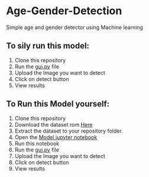 # Age-Gender-Detection
Simple age and gender detector using Machine learning
## To sily run this model:
1. Clone this repository
2. Run the [gui.py](https://github.com/poojachowdary9866/Age-Gender-Detection/blob/main/gui.py) file
3. Upload the Image you want to detect
4. Click on detect button
5. View results

## To Run this Model yourself:
1. Clone this repository
2. Download the dataset rom [Here](https://www.kaggle.com/datasets/jangedoo/utkface-new)
3. Extract the dataset to your repository folder.
4. Open the [Model jupyter notebook]()
5. Run this notebook
6. Run the [gui.py](https://github.com/poojachowdary9866/Age-Gender-Detection/blob/main/gui.py) file
7. Upload the Image you want to detect
8. Click on detect button
9. View results
